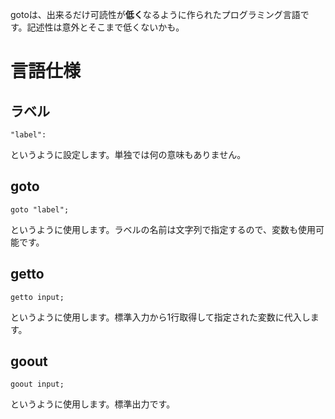 gotoは、出来るだけ可読性が**低く**なるように作られたプログラミング言語です。記述性は意外とそこまで低くないかも。

# 言語仕様
## ラベル
```
"label":
```
というように設定します。単独では何の意味もありません。
## goto
```
goto "label";
```
というように使用します。ラベルの名前は文字列で指定するので、変数も使用可能です。
## getto
```
getto input;
```
というように使用します。標準入力から1行取得して指定された変数に代入します。
## goout
```
goout input;
```
というように使用します。標準出力です。
